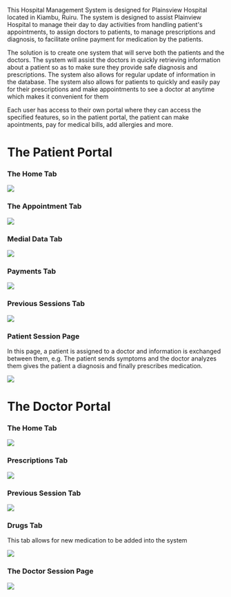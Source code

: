 <p>This Hospital Management System is designed for Plainsview Hospital located in Kiambu, Ruiru. The system is designed to assist Plainview Hospital to manage their day to day activities from handling patient's appointments, to assign doctors to patients, to manage prescriptions and diagnosis, to facilitate online payment for medication by the patients.</p>
<p>The solution is to create one system that will serve both the patients and the doctors. The system will assist the doctors in quickly retrieving information about a patient so as to make sure they provide safe diagnosis and prescriptions. The system also allows for regular update of information in the database.
The system also allows for patients to quickly and easily pay for their prescriptions and make appointments to see a doctor at anytime which makes it convenient for them</p>
<p>Each user has access to their own portal where they can access the specified features, so in the patient portal, the patient can make apointments, pay for medical bills, add allergies and more.</p>
<h1>The Patient Portal</h1>
<h3>The Home Tab</h3>
<img src="https://user-images.githubusercontent.com/63863253/189061055-b65d12ce-4a4f-4998-9f8e-144df092ed50.png">
<h3>The Appointment Tab</h3>
<img src="https://user-images.githubusercontent.com/63863253/189061250-7e72949a-548f-4112-9519-7e7c6a2ae974.png">
<h3>Medial Data Tab</h3>
<img src="https://user-images.githubusercontent.com/63863253/189123317-6a4fa079-ecd4-44fb-b983-833500e0103a.png">
<h3>Payments Tab</h3>
<img src="https://user-images.githubusercontent.com/63863253/189123488-a7458839-37ea-4e36-a1b1-98b0f6e9c88a.png">
<h3>Previous Sessions Tab</h3>
<img src="https://user-images.githubusercontent.com/63863253/189123646-d8c67629-3b3a-4bdc-902e-15d0480b708b.png">
<h3>Patient Session Page</h3>
<p>In this page, a patient is assigned to a doctor and information is exchanged between them, e.g. The patient sends symptoms and the doctor analyzes them gives the patient a diagnosis and finally prescribes medication.</p>
<img src="https://user-images.githubusercontent.com/63863253/189124196-7c10aa2f-92c7-4ccd-a553-1c9f704b0e97.png">
<h1>The Doctor Portal</h1>
<h3>The Home Tab</h3>
<img src="https://user-images.githubusercontent.com/63863253/189125104-eed53a6d-26d6-49f7-a14b-f88a3537a5ff.png">
<h3>Prescriptions Tab</h3>
<img src="https://user-images.githubusercontent.com/63863253/189125291-f68adb18-0bc5-4292-be35-8fc5a773ecba.png">
<h3>Previous Session Tab</h3>
<img src="https://user-images.githubusercontent.com/63863253/189125489-06183971-4fca-4b84-9224-21e2ffb7035d.png">
<h3>Drugs Tab</h3>
<p>This tab allows for new medication to be added into the system</p>
<img src="https://user-images.githubusercontent.com/63863253/189125737-be695deb-3f17-454d-a0ba-6e3ef08e170f.png">
<h3>The Doctor Session Page</h3>
<img src="https://user-images.githubusercontent.com/63863253/189126070-e81f8c88-b0dd-441b-b4c2-8f990cadd821.png">
